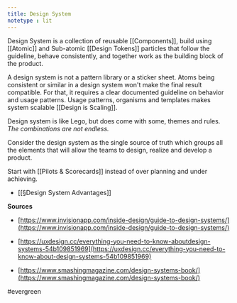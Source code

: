 ```yaml
---
title: Design System
notetype : lit
---
```


Design System is a collection of reusable [[Components]], build using [[Atomic]] and Sub-atomic [[Design Tokens]] particles that follow the guideline, behave consistently, and together work as the building block of the product.

A design system is not a pattern library or a sticker sheet. Atoms being consistent or similar in a design system won't make the final result compatible. For that, it requires a clear documented guideline on behavior and usage patterns. Usage patterns, organisms and templates makes system scalable [[Design is Scaling]]. 

Design system is like Lego, but does come with some, themes and rules. *The combinations are not endless.*

Consider the design system as the single source of truth which groups all the elements that will allow the teams to design, realize and develop a product.

Start with [[Pilots & Scorecards]] instead of over planning and under achieving.

- [[§Design System Advantages]]

**Sources**

- [https://www.invisionapp.com/inside-design/guide-to-design-systems/](https://www.invisionapp.com/inside-design/guide-to-design-systems/)

- [https://uxdesign.cc/everything-you-need-to-know-aboutdesign-systems-54b109851969](https://uxdesign.cc/everything-you-need-to-know-about-design-systems-54b109851969)

- [https://www.smashingmagazine.com/design-systems-book/](https://www.smashingmagazine.com/design-systems-book/)

#evergreen